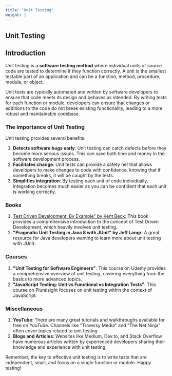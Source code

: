 ```yaml
---
title: "Unit Testing"
weight: 1
---
```

## Unit Testing

## Introduction

Unit testing is a **software testing method** where individual units of source code are tested to determine if they function correctly. A unit is the smallest testable part of an application and can be a function, method, procedure, module, or object.

Unit tests are typically automated and written by software developers to ensure that code meets its design and behaves as intended. By writing tests for each function or module, developers can ensure that changes or additions to the code do not break existing functionality, leading to a more robust and maintainable codebase.

### The Importance of Unit Testing

Unit testing provides several benefits:
1. **Detects software bugs early**: Unit testing can catch defects before they become more serious issues. This can save both time and money in the software development process.
2. **Facilitates change**: Unit tests can provide a safety net that allows developers to make changes to code with confidence, knowing that if something breaks, it will be caught by the tests.
3. **Simplifies integration**: By testing each unit of code individually, integration becomes much easier as you can be confident that each unit is working correctly.

### Books

1. [Test Driven Development: By Example" by Kent Beck](https://www.amazon.de/-/en/Kent-Beck/dp/0321146530): This book provides a comprehensive introduction to the concept of Test Driven Development, which heavily involves unit testing.
2. **"Pragmatic Unit Testing in Java 8 with JUnit" by Jeff Langr**: A great resource for Java developers wanting to learn more about unit testing with JUnit.

### Courses

1. **"Unit Testing for Software Engineers"**: This course on Udemy provides a comprehensive overview of unit testing, covering everything from the basics to more advanced topics.
2. **"JavaScript Testing: Unit vs Functional vs Integration Tests"**: This course on Pluralsight focuses on unit testing within the context of JavaScript.

### Miscellaneous

1. **YouTube**: There are many great tutorials and walkthroughs available for free on YouTube. Channels like "Traversy Media" and "The Net Ninja" often cover topics related to unit testing.
2. **Blogs and Articles**: Websites like Medium, Dev.to, and Stack Overflow have numerous articles written by experienced developers sharing their knowledge and experience with unit testing.

Remember, the key to effective unit testing is to write tests that are independent, small, and focus on a single function or module. Happy testing!
